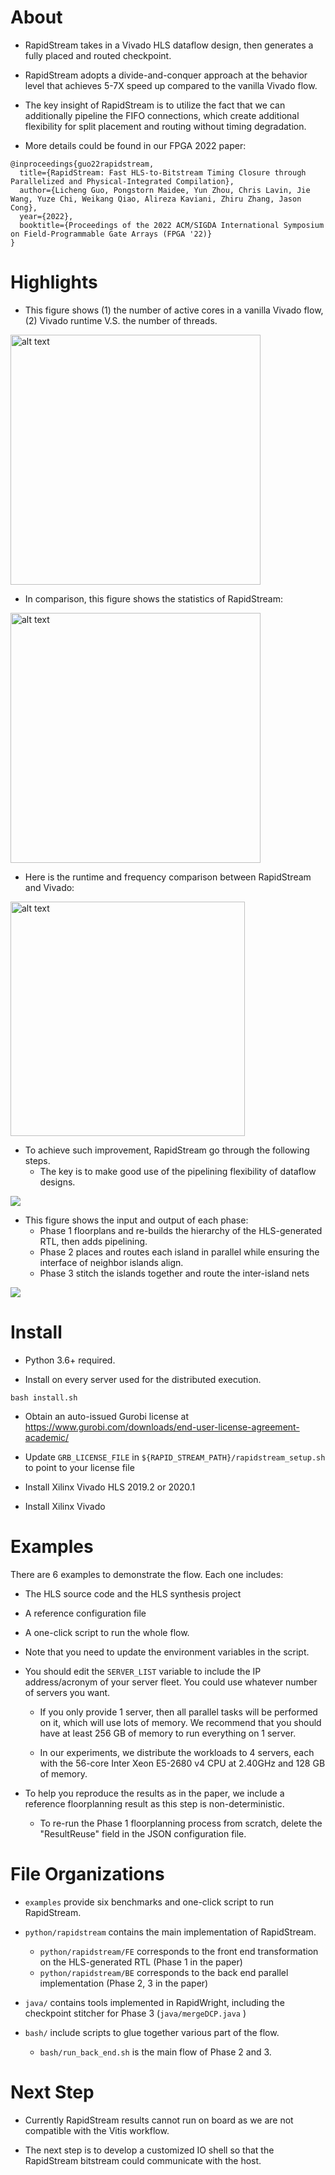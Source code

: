
# About

- RapidStream takes in a Vivado HLS dataflow design, then generates a fully placed and routed checkpoint.

- RapidStream adopts a divide-and-conquer approach at the behavior level that achieves 5-7X speed up compared to the vanilla Vivado flow.

- The key insight of RapidStream is to utilize the fact that we can additionally pipeline the FIFO connections, which create additional flexibility for split placement and routing without timing degradation.

- More details could be found in our FPGA 2022 paper:

```
@inproceedings{guo22rapidstream,
  title={RapidStream: Fast HLS-to-Bitstream Timing Closure through Parallelized and Physical-Integrated Compilation},
  author={Licheng Guo, Pongstorn Maidee, Yun Zhou, Chris Lavin, Jie Wang, Yuze Chi, Weikang Qiao, Alireza Kaviani, Zhiru Zhang, Jason Cong},
  year={2022},
  booktitle={Proceedings of the 2022 ACM/SIGDA International Symposium on Field-Programmable Gate Arrays (FPGA '22)}
}
```

# Highlights

- This figure shows (1) the number of active cores in a vanilla Vivado flow, (2) Vivado runtime V.S. the number of threads.

<img src=https://user-images.githubusercontent.com/32432619/143661683-f79d0c68-f47e-44d1-a9c1-ac4b6ad960a1.png alt="alt text" width=400>

- In comparison, this figure shows the statistics of RapidStream:

<img src=https://user-images.githubusercontent.com/32432619/143661676-f44333c2-d3ae-4bdb-9309-b46dae88f370.png alt="alt text" width=400>

- Here is the runtime and frequency comparison between RapidStream and Vivado:

<img src=https://user-images.githubusercontent.com/32432619/143661688-4ec558cd-d812-4616-bb01-4034220ba517.png alt="alt text" width=375>

- To achieve such improvement, RapidStream go through the following steps. 
    - The key is to make good use of the pipelining flexibility of dataflow designs.

![][image-steps]

- This figure shows the input and output of each phase:
    - Phase 1 floorplans and re-builds the hierarchy of the HLS-generated RTL, then adds pipelining.
    - Phase 2 places and routes each island in parallel while ensuring the interface of neighbor islands align.
    - Phase 3 stitch the islands together and route the inter-island nets

![][image-three-phase]


# Install

- Python 3.6+ required.

- Install on every server used for the distributed execution.

```
bash install.sh
```


- Obtain an auto-issued Gurobi license at https://www.gurobi.com/downloads/end-user-license-agreement-academic/
    

- Update `GRB_LICENSE_FILE` in `${RAPID_STREAM_PATH}/rapidstream_setup.sh` to point to your license file


- Install Xilinx Vivado HLS 2019.2 or 2020.1

- Install Xilinx Vivado


# Examples

There are 6 examples to demonstrate the flow. Each one includes:

- The HLS source code and the HLS synthesis project

- A reference configuration file

- A one-click script to run the whole flow. 

- Note that you need to update the environment variables in the script.

- You should edit the `SERVER_LIST` variable to include the IP address/acronym of your server fleet. You could use whatever number of servers you want. 

  - If you only provide 1 server, then all parallel tasks will be performed on it, which will use lots of memory. We recommend that you should have at least 256 GB of memory to run everything on 1 server.

  - In our experiments, we distribute the workloads to 4 servers, each with the 56-core Inter Xeon E5-2680 v4 CPU at 2.40GHz and 128 GB of memory. 

- To help you reproduce the results as in the paper, we include a reference floorplanning result as this step is non-deterministic. 
  - To re-run the Phase 1 floorplanning process from scratch, delete the "ResultReuse" field in the JSON configuration file.


# File Organizations

- `examples` provide six benchmarks and one-click script to run RapidStream.

- `python/rapidstream` contains the main implementation of RapidStream.
  - `python/rapidstream/FE` corresponds to the front end transformation on the HLS-generated RTL (Phase 1 in the paper)
  - `python/rapidstream/BE` corresponds to the back end parallel implementation (Phase 2, 3 in the paper)  

- `java/` contains tools implemented in RapidWright, including the checkpoint stitcher for Phase 3 (`java/mergeDCP.java`
)

- `bash/` include scripts to glue together various part of the flow. 
  - `bash/run_back_end.sh` is the main flow of Phase 2 and 3.

# Next Step

- Currently RapidStream results cannot run on board as we are not compatible with the Vitis workflow. 

- The next step is to develop a customized IO shell so that the RapidStream bitstream could communicate with the host.


[image-vivado-cpu]:https://user-images.githubusercontent.com/32432619/143661683-f79d0c68-f47e-44d1-a9c1-ac4b6ad960a1.png

[image-rapidstream-cpu]:https://user-images.githubusercontent.com/32432619/143661676-f44333c2-d3ae-4bdb-9309-b46dae88f370.png

[image-comparison]:https://user-images.githubusercontent.com/32432619/143661688-4ec558cd-d812-4616-bb01-4034220ba517.png

[image-steps]:https://user-images.githubusercontent.com/32432619/143661628-dfe9a02d-92e6-4a71-b738-96477a210202.png

[image-three-phase]:https://user-images.githubusercontent.com/32432619/143661651-33aa492a-24c4-42c5-b72c-43d2a8fa8ecd.png
